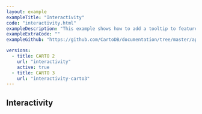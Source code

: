 ```yaml
---
layout: example
exampleTitle: "Interactivity"
code: "interactivity.html"
exampleDescription: "This example shows how to add a tooltip to features."
exampleExtraCode: ""
exampleGithub: "https://github.com/CartoDB/documentation/tree/master/app/content/deck-gl/examples/basic-examples/interactivity.html"

versions:
  - title: CARTO 2
    url: "interactivity"
    active: true
  - title: CARTO 3
    url: "interactivity-carto3"
---
```


## Interactivity